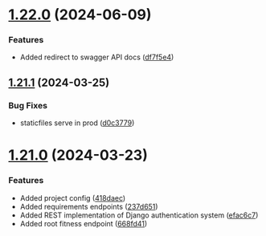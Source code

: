 # [1.22.0](https://github.com/hossainchisty/Personalized-Workout-Planner-APIs/compare/v1.21.1...v1.22.0) (2024-06-09)


### Features

* Added redirect to swagger API docs ([df7f5e4](https://github.com/hossainchisty/Personalized-Workout-Planner-APIs/commit/df7f5e49178eec09e619ea9aa2ec8e5118307658))



## [1.21.1](https://github.com/hossainchisty/Personalized-Workout-Planner-APIs/compare/v1.21.0...v1.21.1) (2024-03-25)


### Bug Fixes

* staticfiles serve in prod ([d0c3779](https://github.com/hossainchisty/Personalized-Workout-Planner-APIs/commit/d0c3779998ea086fafed5a4031ff843d0bae4f2c))



# [1.21.0](https://github.com/hossainchisty/Personalized-Workout-Planner-APIs/compare/efac6c7acec2e91b47f85ec45096cc90d97dfdbf...v1.21.0) (2024-03-23)


### Features

* Added project config ([418daec](https://github.com/hossainchisty/Personalized-Workout-Planner-APIs/commit/418daecb5b1267e57175abeba7da5835086fa475))
* Added requirements endpoints ([237d651](https://github.com/hossainchisty/Personalized-Workout-Planner-APIs/commit/237d65101e0bf6f360d8d5beb91f384b3ae77edb))
* Added REST implementation of Django authentication system ([efac6c7](https://github.com/hossainchisty/Personalized-Workout-Planner-APIs/commit/efac6c7acec2e91b47f85ec45096cc90d97dfdbf))
* Added root fitness endpoint ([668fd41](https://github.com/hossainchisty/Personalized-Workout-Planner-APIs/commit/668fd41ac70098c9c7c60c4e80342f75536767b2))



